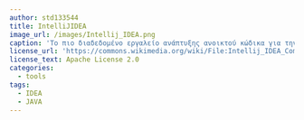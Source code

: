 ```yaml
---
author: std133544
title: IntelliJIDEA
image_url: /images/Intellij_IDEA.png
caption: 'Το πιο διαδεδομένο εργαλείο ανάπτυξης ανοικτού κώδικα για την υλοποίηση εφαρμογών βασισμένες σε τεχνολογίες Java και JAVA EE. Περιλαμβάνει μια σειρά από features που το κατατάσσουν στα καλύτερα IDEA. Χαρακτηριστικό παράδειγμα αποτελεί το “GIT Integration” plugin, το οποίο χρησιμοποιείται για την διαχείριση GIT repositories και μέσω του οποίου ο χρήστης έχει την δυνατότητα να εκτελέσει μια σειρά GIT εντολών, μέσα από φιλικό και εύχρηστό γραφικό περιβάλλον. '
license_url: 'https://commons.wikimedia.org/wiki/File:Intellij_IDEA_Community_2019.1_screenshot.png'
license_text: Apache License 2.0
categories:
  - tools
tags:
  - IDEA
  - JAVA
---
```

